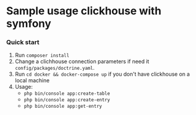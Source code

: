# Sample usage clickhouse with symfony
### Quick start
1. Run `composer install`
2. Change a clichhouse connection parameters if need it `config/packages/doctrine.yaml`.
3. Run `cd docker && docker-compose up` if you don't have clickhouse on a local machine
4. Usage:
    - `php bin/console app:create-table`
    - `php bin/console app:create-entry`
    - `php bin/console app:get-entry`
 